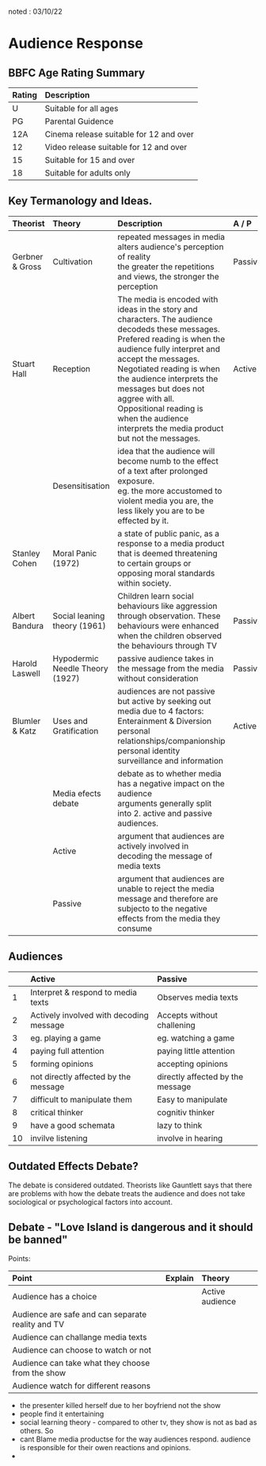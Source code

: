 noted : 03/10/22

# Audience Response
## BBFC Age Rating Summary

|Rating |Description |
|:------|:-----------|
|U      |Suitable for all ages|
|PG     |Parental Guidence|
|12A    |Cinema release suitable for 12 and over|
|12     |Video release suitable for 12 and over|
|15     |Suitable for 15 and over|
|18     |Suitable for adults only|

## Key Termanology and Ideas.

|Theorist |Theory |Description |A / P|
|:--------|:------|:-----------|:--|
|Gerbner & Gross|Cultivation|repeated messages in media alters audience's perception of reality<br>the greater the repetitions and views, the stronger the perception|Passive|
|Stuart Hall|Reception|The media is encoded with ideas in the story and characters. The audience decodeds these messages.<br>Prefered reading is when the audience fully interpret and accept the messages.<br>Negotiated reading is when the audience interprets the messages but does not aggree with all.<br>Oppositional reading is when the audience interprets the media product but not the messages.|Active|
| |Desensitisation|idea that the audience will become numb to the effect of a text after prolonged exposure.<br>eg. the more accustomed to violent media you are, the less likely you are to be effected by it.| |
|Stanley Cohen|Moral Panic (1972)|a state of public panic, as a response to a media product that is deemed threatening to certain groups or opposing moral standards within society.| | 
|Albert Bandura | Social leaning theory (1961)|Children learn social behaviours like aggression through observation. These behaviours were enhanced when the children observed the behaviours through TV|Passive|
|Harold Laswell | Hypodermic Needle Theory (1927)| passive audience takes in the message from the media without consideration|Passive|
|Blumler & Katz|Uses and Gratification|audiences are not passive but active by seeking out media due to 4 factors:<br>Enterainment & Diversion<br>personal relationships/companionship<br>personal identity<br>surveillance and information|Active|
| |Media efects debate|debate as to whether media has a negative impact on the audience<br>arguments generally split into 2. active and passive audiences.| |
| |Active|argument that audiences are actively involved in decoding the message of media texts| |
| |Passive|argument that audiences are unable to reject the media message and therefore are subjecto to the negative effects from the media they consume| |

## Audiences

||Active |Passive |
|:-|:------|:-------|
|1|Interpret & respond to media texts| Observes media texts|
|2|Actively involved with decoding message| Accepts without challening|
|3|eg. playing a game| eg. watching a game|
|4|paying full attention|paying little attention|
|5|forming opinions|accepting opinions|
|6|not directly affected by the message| directly affected by the message|
|7|difficult to manipulate them| Easy to manipulate|
|8|critical thinker|cognitiv thinker|
|9|have a good schemata| lazy to think|
|10|invilve listening| involve in hearing|

## Outdated Effects Debate?
The debate is considered outdated. Theorists like Gauntlett says that there are problems with how the debate treats the audience and does not take sociological or psychological factors into account.

## Debate - "Love Island is dangerous and it should be banned"
Points:

|Point |Explain |Theory |
|:-----|:-------|:------|
|Audience has a choice| |Active audience |
|Audience are safe and can separate reality and TV|
|Audience can challange media texts|
|Audience can choose to watch or not|
|Audience can take what they choose from the show|
|Audience watch for different reasons|

- the presenter killed herself due to her boyfriend not the show
- people find it entertaining
- social learning theory - compared to other tv, they show is not as bad as others. So
- cant Blame media productse for the way audiences respond. audience is responsible for their owen reactions and opinions.
- 